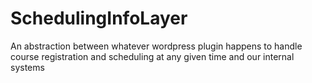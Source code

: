 # SchedulingInfoLayer

An abstraction between whatever wordpress plugin happens to handle course registration and scheduling at any given time and our internal systems

